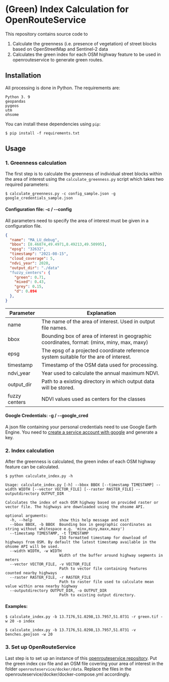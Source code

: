 # (Green) Index Calculation for OpenRouteService

This repository contains source code to

1. Calculate the greenness (i.e. presence of vegetation) of street blocks based on OpenStreetMap and Sentinel-2 data
2. Calculates the green index for each OSM highway feature to be used in openrouteservice to generate green routes.

## Installation

All processing is done in Python. The requirements are:

```
Python 3. 9
geopandas
pygeos
utm
ohsome
```

You can install these dependencies using `pip`:

```
$ pip install -f requirements.txt
```

## Usage

### 1. Greenness calculation

The first step is to calculate the greenness of individual street blocks within the area of interest using the `calculate_greenness.py` script which takes two required parameters:

```
$ calculate_greenness.py -c config_sample.json -g google_credentials_sample.json
```

#### Configuration file: -c / --config

All parameters need to specify the area of interest must be given in a configuration file.

``` json
{
  "name": "MA_LU_debug",
  "bbox": [8.46874,49.4971,8.49213,49.50995],
  "epsg": "32632",
  "timestamp": "2021-08-15",
  "cloud_coverage": 5,
  "ndvi_year": 2020,
  "output_dir": "./data"
  "fuzzy_centers": {
    "green": 0.71,
    "mixed": 0.43,
    "grey": 0.15,
    "d": 0.094
  },
}
```

| Parameter | Explanation                                           |
|-----------|-------------------------------------------------------|
| name | The name of the area of interest. Used in output file names. |
| bbox | Bounding box of area of interest in geographic coordinates, format: (minx, miny, max, maxy)|
| epsg | The epsg of a projected coordinate reference system suitable for the are of interest.|
| timestamp | Timestamp of the OSM data used for processing. |
| ndvi_year| Year used to calculate the annual maximum NDVI. |
| output_dir | Path to a existing directory in which output data will be stored. |
| fuzzy centers | NDVI values used as centers for the classes |


#### Google Credentials: -g / --google_cred

A json file containing your personal credentials need to use Google Earth Engine. You need to [create a service account with google](https://developers.google.com/earth-engine/guides/service_account) and generate a key.


### 2. Index calculation

After the greenness is calculated, the green index of each OSM highway feature can be calculated.


```
$ python calculate_index.py -h

Usage: calculate_index.py [-h] --bbox BBOX [--timestamp TIMESTAMP] --width WIDTH [--vector VECTOR_FILE] [--raster RASTER_FILE] --outputdirectory OUTPUT_DIR

Calculates the index of each OSM highway based on provided raster or vector file. The highways are downloaded using the ohsome API.

optional arguments:
  -h, --help            show this help message and exit
  --bbox BBOX, -b BBOX  Bounding box in geographic coordinates as string without whitespace e.g. 'minx,miny,maxx,maxy')
  --timestamp TIMESTAMP, -t TIMESTAMP
                        ISO formatted timestamp for download of highways from OSM. By default the latest timestamp available in the ohsome API will be used.
  --width WIDTH, -w WIDTH
                        Width of the buffer around highway segments in meters
  --vector VECTOR_FILE, -v VECTOR_FILE
                        Path to vector file containing features counted nearby highways
  --raster RASTER_FILE, -r RASTER_FILE
                        Path to raster file used to calculate mean value within area nearby highway
  --outputdirectory OUTPUT_DIR, -o OUTPUT_DIR
                        Path to existing output directory.

```

#### Examples:

```
$ calculate_index.py -b 13.7176,51.0298,13.7957,51.0731 -r green.tif -w 20 -o index
```

```
$ calculate_index.py -b 13.7176,51.0298,13.7957,51.0731 -v benches.geojson -w 20
```

### 3. Set up OpenRouteService

Last step is to set up an instance of this [openrouteservice repository](https://github.com/redfrexx/openrouteservice/tree/shadow-trees).
Put the green index csv file and an OSM file covering your area of interest in the folder `openrouteservice/docker/data`. Replace the files in the  openrouteservice/docker/docker-compose.yml accordingly.
